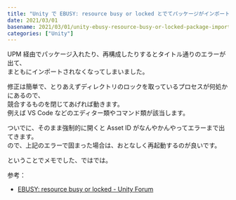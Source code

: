 ```yaml
---
title: "Unity で EBUSY: resource busy or locked とでてパッケージがインポートできない"
date: 2021/03/01
basename: 2021/03/01/unity-ebusy-resource-busy-or-locked-package-import-failed
categories: ["Unity"]
---
```


UPM 経由でパッケージ入れたり、再構成したりするとタイトル通りのエラーが出て、  
まともにインポートされなくなってしまいました。

修正は簡単で、とりあえずディレクトリのロックを取っているプロセスが何処かにあるので、  
競合するものを閉じてあげれば動きます。  
例えば VS Code などのエディター類やコマンド類が該当します。

ついでに、そのまま強制的に開くと Asset ID がなんやかんやってエラーまで出てきます。  
ので、上記のエラーで固まった場合は、おとなしく再起動するのが良いです。

ということでメモでした、ではでは。

参考：

- [EBUSY: resource busy or locked - Unity Forum](https://forum.unity.com/threads/ebusy-resource-busy-or-locked.845497/)

